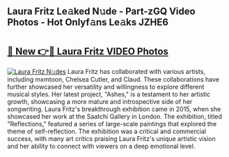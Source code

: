## Laura Fritz Le𝚊ked N𝚞de - Part-zGQ Video Photos - Hot Onlyf𝚊ns Le𝚊ks JZHE6

# <h2><a href="http://ac24291.deff.icu/?id=Laura+Fritz">🔗 New 👉🔴 Laura Fritz VIDEO Photos</a></h2>

[![Laura Fritz N𝚞des](https://i.imgur.com/rIISA9y.gif)](http://ac24291.deff.icu/?id=Laura+Fritz)
Laura Fritz has collaborated with various artists, including mxmtoon, Chelsea Cutler, and Claud. These collaborations have further showcased her versatility and willingness to explore different musical styles. Her latest project, "Ashes," is a testament to her artistic growth, showcasing a more mature and introspective side of her songwriting. Laura Fritz's breakthrough exhibition came in 2015, when she showcased her work at the Saatchi Gallery in London. The exhibition, titled "Reflections," featured a series of large-scale paintings that explored the theme of self-reflection. The exhibition was a critical and commercial success, with many art critics praising Laura Fritz's unique artistic vision and her ability to connect with viewers on a deep emotional level.
